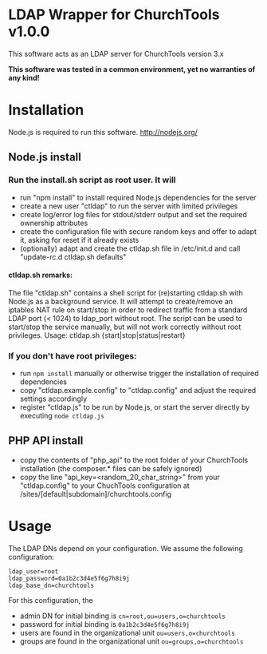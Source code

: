# LDAP Wrapper for ChurchTools v1.0.0

This software acts as an LDAP server for ChurchTools version 3.x

**This software was tested in a common environment, yet no warranties of any kind!** 

# Installation
Node.js is required to run this software.
http://nodejs.org/

## Node.js install

### Run the install.sh script as root user. It will
- run "npm install" to install required Node.js dependencies for the server
- create a new user "ctldap" to run the server with limited privileges
- create log/error log files for stdout/stderr output and set the required ownership attributes
- create the configuration file with secure random keys and offer to adapt it, asking for reset if it already exists
- (optionally) adapt and create the ctldap.sh file in /etc/init.d and call "update-rc.d ctldap.sh defaults"

#### ctldap.sh remarks:
The file "ctldap.sh" contains a shell script for (re)starting ctldap.sh with Node.js as a background service.
It will attempt to create/remove an iptables NAT rule on start/stop in order to redirect traffic from a standard LDAP port (< 1024) to ldap_port without root.
The script can be used to start/stop the service manually, but will not work correctly without root privileges.
Usage: ctldap.sh {start|stop|status|restart}

### If you don't have root privileges:
- run `npm install` manually or otherwise trigger the installation of required dependencies
- copy "ctldap.example.config" to "ctldap.config" and adjust the required settings accordingly
- register "ctldap.js" to be run by Node.js, or start the server directly by executing `node ctldap.js`

## PHP API install
- copy the contents of "php_api" to the root folder of your ChurchTools installation (the composer.* files can be safely ignored)
- copy the line "api_key=<random_20_char_string>" from your "ctldap.config" to your ChuchTools configuration at /sites/[default|subdomain]/churchtools.config

# Usage
The LDAP DNs depend on your configuration. We assume the following configuration:
```
ldap_user=root
ldap_password=0a1b2c3d4e5f6g7h8i9j
ldap_base_dn=churchtools
```
For this configuration, the
- admin DN for initial binding is `cn=root,ou=users,o=churchtools`
- password for initial binding is `0a1b2c3d4e5f6g7h8i9j`
- users are found in the organizational unit `ou=users,o=churchtools`
- groups are found in the organizational unit `ou=groups,o=churchtools`